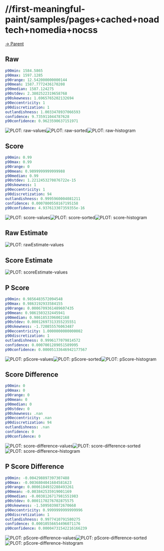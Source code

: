 
# //first-meaningful-paint/samples/pages+cached+noadtech+nomedia+nocss

[→ Parent](../..)


## Raw


```yaml
p90min: 1584.5865
p90max: 1597.1285
p90range: 12.542000000000144
p90mean: 1587.7772436170208
p90median: 1587.124275
p90stdev: 2.3802522319658768
p90skewness: 1.6965765202132694
p90eccentricity: 1
p90discretization: 1
outlandishness: 1.0033478937066593
confidence: 9.735911044787628
p90confidence: 0.9623590637151971

```

![PLOT: raw-values](./raw/values.svg)![PLOT: raw-sorted](./raw/sorted.svg)![PLOT: raw-histogram](./raw/histogram.svg)
## Score


```yaml
p90min: 0.99
p90max: 0.99
p90range: 0
p90mean: 0.9899999999999988
p90median: 0.99
p90stdev: 1.2212453270876722e-15
p90skewness: 1
p90eccentricity: 1
p90discretization: 94
outlandishness: 0.9995960004081211
confidence: 0.0007800558167195158
p90confidence: 4.937613307359355e-16

```

![PLOT: score-values](./score/values.svg)![PLOT: score-sorted](./score/sorted.svg)![PLOT: score-histogram](./score/histogram.svg)
## Raw Estimate

![PLOT: rawEstimate-values](./rawEstimate/values.svg)
## Score Estimate

![PLOT: scoreEstimate-values](./scoreEstimate/values.svg)
## P Score


```yaml
p90min: 0.9856483572094548
p90max: 0.9863192933584155
p90range: 0.0006709361489607435
p90mean: 0.9861503232445941
p90median: 0.9861853396002168
p90stdev: 0.00012697313355235551
p90skewness: -1.720855576063487
p90eccentricity: 1.0000000000000002
p90discretization: 1
outlandishness: 0.9996177079814572
confidence: 0.0007001289051589995
p90confidence: 0.00005133646942177567

```

![PLOT: pScore-values](./pScore/values.svg)![PLOT: pScore-sorted](./pScore/sorted.svg)![PLOT: pScore-histogram](./pScore/histogram.svg)
## Score Difference


```yaml
p90min: 0
p90max: 0
p90range: 0
p90mean: 0
p90median: 0
p90stdev: 0
p90skewness: .nan
p90eccentricity: .nan
p90discretization: 94
outlandishness: .nan
confidence: 0
p90confidence: 0

```

![PLOT: score-difference-values](./score-difference/values.svg)![PLOT: score-difference-sorted](./score-difference/sorted.svg)![PLOT: score-difference-histogram](./score-difference/histogram.svg)
## P Score Difference


```yaml
p90min: -0.004298897397307488
p90max: -0.0036804041684581623
p90range: 0.0006184932288493261
p90mean: -0.003842535919001169
p90median: -0.0038126717981551983
p90stdev: 0.0001170276702875575
p90skewness: -1.5095039872670668
p90eccentricity: 0.9999999999999996
p90discretization: 1
outlandishness: 0.9977410791580275
confidence: 0.00010556654496071176
p90confidence: 0.00004731542216166239

```

![PLOT: pScore-difference-values](./pScore-difference/values.svg)![PLOT: pScore-difference-sorted](./pScore-difference/sorted.svg)![PLOT: pScore-difference-histogram](./pScore-difference/histogram.svg)